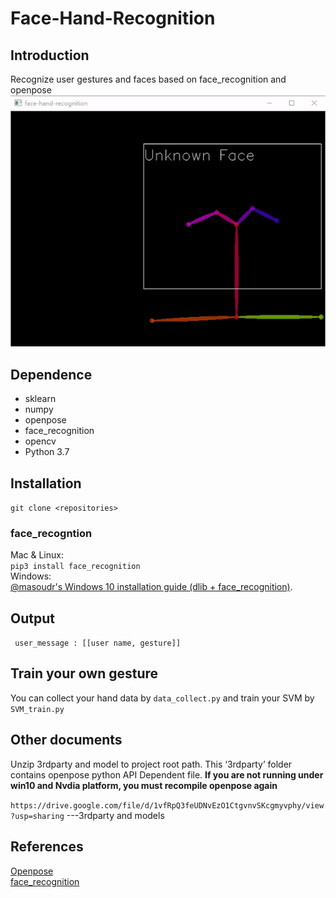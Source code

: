 # Face-Hand-Recognition
## Introduction
Recognize user gestures and faces based on face_recognition and openpose
![image](https://github.com/jaywong966/face-hand-recognition/blob/master/doc/gesture.gif)

## Dependence
+ sklearn
+ numpy
+ openpose
+ face_recognition
+ opencv
+ Python 3.7

## Installation
``` git clone <repositories> ```

### face_recogntion
Mac & Linux:  
``` pip3 install face_recognition ```  
Windows:  
[@masoudr's Windows 10 installation guide (dlib + face_recognition)](https://github.com/ageitgey/face_recognition/issues/175#issue-257710508). 
## Output
``` user_message : [[user name, gesture]]```
## Train your own gesture

You can collect your hand data by ``` data_collect.py ``` and train your SVM by ``` SVM_train.py ```
## Other documents
Unzip 3rdparty and model to project root path. This ‘3rdparty’ folder contains openpose python API Dependent file. **If you are not running under win10 and Nvdia platform, you must recompile openpose again** 

```https://drive.google.com/file/d/1vfRpQ3feUDNvEzO1CtgvnvSKcgmyvphy/view?usp=sharing``` ---3rdparty and models
## References
[Openpose](https://github.com/CMU-Perceptual-Computing-Lab/openpose)  
[face_recognition](https://github.com/ageitgey/face_recognition)
